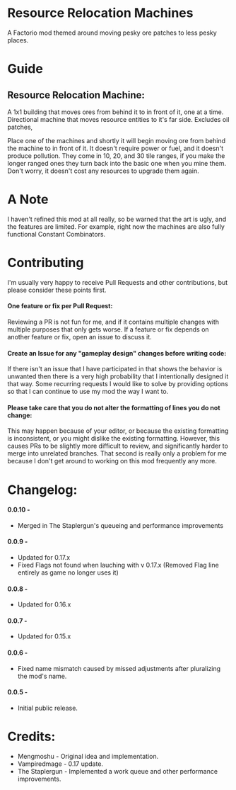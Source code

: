 # Resource Relocation Machines
A Factorio mod themed around moving pesky ore patches to less pesky places.


# Guide
## Resource Relocation Machine:
A 1x1 building that moves ores from behind it to in front of it, one at a time. Directional machine that moves resource entities to it's far side. Excludes oil patches,

Place one of the machines and shortly it will begin moving ore from behind the machine to in front of it. It doesn't require power or fuel, and it doesn't produce pollution. They come in 10, 20, and 30 tile ranges, if you make the longer ranged ones they turn back into the basic one when you mine them. Don't worry, it doesn't cost any resources to upgrade them again.


# A Note
I haven't refined this mod at all really, so be warned that the art is ugly, and the features are limited. For example, right now the machines are also fully functional Constant Combinators.

# Contributing
I'm usually very happy to receive Pull Requests and other contributions, but please consider these points first.

#### One feature or fix per Pull Request:
Reviewing a PR is not fun for me, and if it contains multiple changes with multiple purposes that only gets worse. If a feature or fix depends on another feature or fix, open an issue to discuss it.

#### Create an Issue for any "gameplay design" changes before writing code:
If there isn't an issue that I have participated in that shows the behavior is unwanted then there is a very high probability that I intentionally designed it that way. Some recurring requests I would like to solve by providing options so that I can continue to use my mod the way I want to.

#### Please take care that you do not alter the formatting of lines you do not change:
This may happen because of your editor, or because the existing formatting is inconsistent, or you might dislike the existing formatting. However, this causes PRs to be slightly more difficult to review, and significantly harder to merge into unrelated branches. That second is really only a problem for me because I don't get around to working on this mod frequently any more.
    
# Changelog:
#### 0.0.10 -
* Merged in The Staplergun's queueing and performance improvements

#### 0.0.9 -
* Updated for 0.17.x
* Fixed Flags not found when lauching with v 0.17.x (Removed Flag line entirely as game no longer uses it)

#### 0.0.8 -
* Updated for 0.16.x

#### 0.0.7 -
* Updated for 0.15.x

#### 0.0.6 -
* Fixed name mismatch caused by missed adjustments after pluralizing the mod's name.

#### 0.0.5 -
* Initial public release.


# Credits:
* Mengmoshu - Original idea and implementation.
* Vampiredmage - 0.17 update.
* The Staplergun - Implemented a work queue and other performance improvements.
